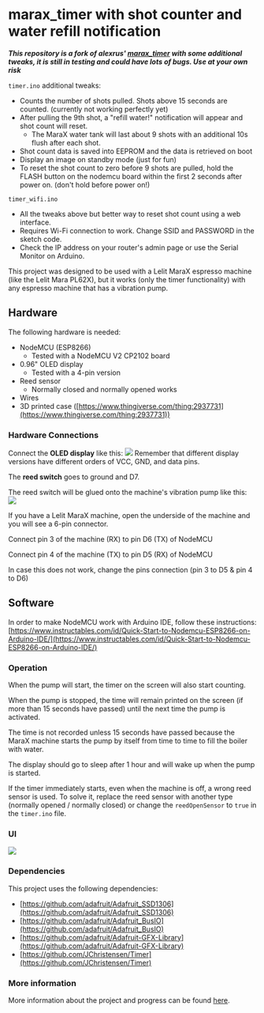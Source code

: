 # marax_timer with shot counter and water refill notification

***This repository is a fork of alexrus' [marax_timer](https://github.com/alexrus/marax_timer) with some additional tweaks, it is still in testing and could have lots of bugs. Use at your own risk***

`timer.ino` additional tweaks:
- Counts the number of shots pulled. Shots above 15 seconds are counted. (currently not working perfectly yet)
- After pulling the 9th shot, a "refill water!" notification will appear and shot count will reset.
    - The MaraX water tank will last about 9 shots with an additional 10s flush after each shot.
- Shot count data is saved into EEPROM and the data is retrieved on boot
- Display an image on standby mode (just for fun)
- To reset the shot count to zero before 9 shots are pulled, hold the FLASH button on the nodemcu board within the first 2 seconds after power on. (don't hold before power on!)

`timer_wifi.ino`
- All the tweaks above but better way to reset shot count using a web interface.
- Requires Wi-Fi connection to work. Change SSID and PASSWORD in the sketch code.
- Check the IP address on your router's admin page or use the Serial Monitor on Arduino.

This project was designed to be used with a Lelit MaraX espresso machine (like the Lelit Mara PL62X), but it works (only the timer functionality) with any espresso machine that has a vibration pump.

## Hardware

The following hardware is needed:

- NodeMCU (ESP8266)
    - Tested with a NodeMCU V2 CP2102 board
- 0.96" OLED display
    - Tested with a 4-pin version
- Reed sensor
    - Normally closed and normally opened works
- Wires
- 3D printed case ([https://www.thingiverse.com/thing:2937731](https://www.thingiverse.com/thing:2937731))

### Hardware Connections

Connect the **OLED display** like this:
![](https://circuits4you.com/wp-content/uploads/2019/01/NodeMCU_ESP8266_OLED_Display.png)
Remember that different display versions have different orders of VCC, GND, and data pins.

The **reed switch** goes to ground and D7.

The reed switch will be glued onto the machine's vibration pump like this:
![](resources/pump.jpg)

If you have a Lelit MaraX machine, open the underside of the machine and you will see a 6-pin connector.


Connect pin 3 of the machine (RX) to pin D6 (TX) of NodeMCU

Connect pin 4 of the machine (TX) to pin D5 (RX) of NodeMCU

In case this does not work, change the pins connection (pin 3 to D5 & pin 4 to D6)


## Software

In order to make NodeMCU work with Arduino IDE, follow these instructions: [https://www.instructables.com/id/Quick-Start-to-Nodemcu-ESP8266-on-Arduino-IDE/](https://www.instructables.com/id/Quick-Start-to-Nodemcu-ESP8266-on-Arduino-IDE/)

### Operation

When the pump will start, the timer on the screen will also start counting.

When the pump is stopped, the time will remain printed on the screen (if more than 15 seconds have passed) until the next time the pump is activated.

The time is not recorded unless 15 seconds have passed because the MaraX machine starts the pump by itself from time to time to fill the boiler with water.

The display should go to sleep after 1 hour and will wake up when the pump is started.

If the timer immediately starts, even when the machine is off, a wrong reed sensor is used. To solve it, replace the reed sensor with another type (normally opened / normally closed) or change the `reedOpenSensor` to `true` in the `timer.ino` file.

### UI

![](resources/ui.jpg)


### Dependencies

This project uses the following dependencies:
* [https://github.com/adafruit/Adafruit_SSD1306](https://github.com/adafruit/Adafruit_SSD1306)
* [https://github.com/adafruit/Adafruit_BusIO](https://github.com/adafruit/Adafruit_BusIO)
* [https://github.com/adafruit/Adafruit-GFX-Library](https://github.com/adafruit/Adafruit-GFX-Library)
* [https://github.com/JChristensen/Timer](https://github.com/JChristensen/Timer)


### More information

More information about the project and progress can be found [here](https://www.home-barista.com/espresso-machines/lelit-marax-t61215-350.html#p723763).